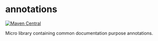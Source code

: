 annotations
====

[![Maven Central](https://img.shields.io/maven-central/v/de.mklinger.micro/annotations.svg)](http://search.maven.org/#search%7Cgav%7C1%7Cg%3A%22de.mklinger.micro%22%20AND%20a%3A%22annotations%22)

Micro library containing common documentation purpose annotations.
